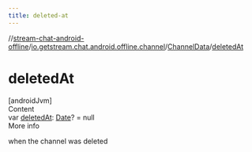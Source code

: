 ```yaml
---
title: deleted-at
---
```

//[stream-chat-android-offline](../../../index.md)/[io.getstream.chat.android.offline.channel](../index.md)/[ChannelData](index.md)/[deletedAt](deletedAt.md)



# deletedAt  
[androidJvm]  
Content  
var [deletedAt](deletedAt.md): [Date](https://developer.android.com/reference/kotlin/java/util/Date.html)? = null  
More info  


when the channel was deleted

  



